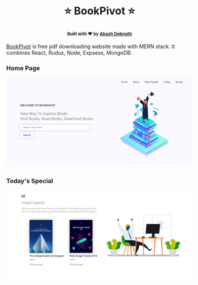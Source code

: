 <h1 align="center">
  <br>⭐ BookPivot ⭐<br> 
</h1>
<h4 align="center">
  <sub>Built with ❤︎ by
  <a href="https://github.com/noobcoder17">Akash Debnath</a>
</h4>
<a href="https://bookpivot.herokuapp.com">BookPivot</a> is free pdf downloading website made with MERN stack. It combines React, Rudux, Node, Expsess, MongoDB.

<h3>Home Page</h3>
<p align="center">
  <img alt="Home page" src="./home-page.png" width="780px" height="auto">
</p>

<h3>Today's Special</h3>
<p align="center">
  <img alt="Today's Special" src="./today.png" width="780px" height="auto">
</p>
